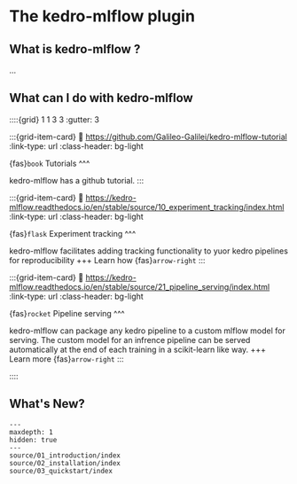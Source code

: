 # The kedro-mlflow plugin

## What is kedro-mlflow ?

...

## What can I do with kedro-mlflow

::::{grid} 1 1 3 3
:gutter: 3

:::{grid-item-card}
:link: https://github.com/Galileo-Galilei/kedro-mlflow-tutorial
:link-type: url
:class-header: bg-light

{fas}`book` Tutorials
^^^

kedro-mlflow has a github tutorial.
:::

:::{grid-item-card}
:link: https://kedro-mlflow.readthedocs.io/en/stable/source/10_experiment_tracking/index.html
:link-type: url
:class-header: bg-light

{fas}`flask` Experiment tracking
^^^

kedro-mlflow facilitates adding tracking functionality to yuor kedro pipelines for reproducibility
+++
Learn how {fas}`arrow-right`
:::

:::{grid-item-card}
:link: https://kedro-mlflow.readthedocs.io/en/stable/source/21_pipeline_serving/index.html
:link-type: url
:class-header: bg-light

{fas}`rocket` Pipeline serving
^^^

kedro-mlflow can package any kedro pipeline to a custom mlflow model for serving. The custom model for an infrence pipeline can be served automatically at the end of each training in a scikit-learn like way.
+++
Learn more {fas}`arrow-right`
:::

::::

## What's New?

```{toctree}
---
maxdepth: 1
hidden: true
---
source/01_introduction/index
source/02_installation/index
source/03_quickstart/index
```

